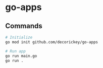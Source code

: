 # go-apps

## Commands

```sh
# Initialize
go mod init github.com/decorickey/go-apps

# Run app
go run main.go
go run .
```

